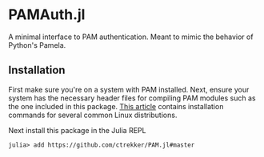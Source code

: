 # PAMAuth.jl
A minimal interface to PAM authentication. Meant to mimic the behavior of Python's Pamela.

## Installation
First make sure you're on a system with PAM installed. Next, ensure your system has the necessary header files for compiling PAM modules such as the one included in this package. [This article](https://mariadb.com/kb/en/installing-correct-libraries-for-pam-and-readline/) contains installation commands for several common Linux distributions.

Next install this package in the Julia REPL
```julia-repl
julia> add https://github.com/ctrekker/PAM.jl#master
```
